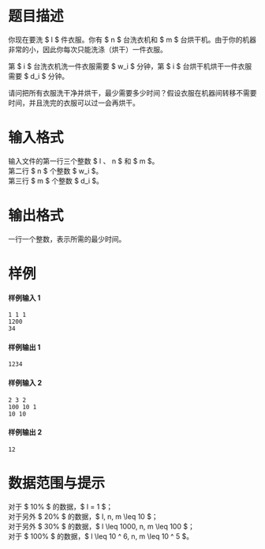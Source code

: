 
# 题目描述

你现在要洗 $ l $ 件衣服。你有 $ n $ 台洗衣机和 $ m $ 台烘干机。由于你的机器非常的小，因此你每次只能洗涤（烘干）一件衣服。

第 $ i $ 台洗衣机洗一件衣服需要 $ w_i $ 分钟，第 $ i $ 台烘干机烘干一件衣服需要 $ d_i $ 分钟。

请问把所有衣服洗干净并烘干，最少需要多少时间？假设衣服在机器间转移不需要时间，并且洗完的衣服可以过一会再烘干。

# 输入格式

输入文件的第一行三个整数 $ l $、$ n $ 和 $ m $。  
第二行 $ n $ 个整数 $ w_i $。  
第三行 $ m $ 个整数 $ d_i $。

# 输出格式

一行一个整数，表示所需的最少时间。

# 样例

#### 样例输入 1
```plain
1 1 1
1200
34
```

#### 样例输出 1
```plain
1234
```

#### 样例输入 2
```plain
2 3 2
100 10 1
10 10
```

#### 样例输出 2
```plain
12
```

# 数据范围与提示

对于 $ 10\% $ 的数据，$ l = 1 $；  
对于另外 $ 20\% $ 的数据，$ l, n, m \leq 10 $；  
对于另外 $ 30\% $ 的数据，$ l \leq 1000, n, m \leq 100 $；  
对于 $ 100\% $ 的数据，$ l \leq 10 ^ 6, n, m \leq 10 ^ 5 $。

